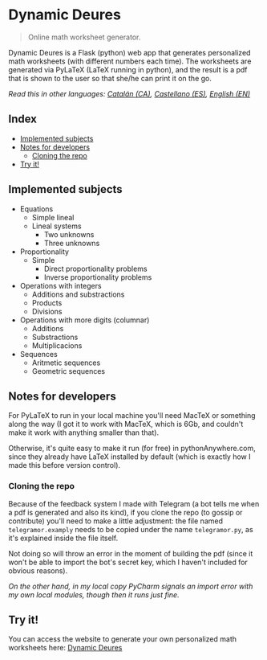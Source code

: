 # Dynamic Deures

> Online math worksheet generator.

Dynamic Deures is a Flask (python) web app that generates personalized math worksheets (with different numbers each time).
The worksheets are generated via PyLaTeX (LaTeX running in python), and the result is a pdf that is shown to the user so that she/he can print it on the go.

_Read this in other languages: [Catalán (CA)](README.md), [Castellano (ES)](README.es.md), [English (EN)](README.en.md)_
## Index
- [Implemented subjects](#implemented-subjects)
- [Notes for developers](#notes-for-developers)
  - [Cloning the repo](#cloning-the-repo)
- [Try it!](#try-it)

## Implemented subjects
- Equations
  - Simple lineal
  - Lineal systems
    - Two unknowns
    - Three unknowns
- Proportionality
  - Simple
    - Direct proportionality problems
    - Inverse proportionality problems
- Operations with integers
  - Additions and substractions
  - Products
  - Divisions
- Operations with more digits (columnar)
  - Additions
  - Substractions
  - Multiplicacions
- Sequences
  - Aritmetic sequences
  - Geometric sequences

## Notes for developers
For PyLaTeX to run in your local machine you'll need MacTeX or something along the way (I got it to work with MacTeX, which is 6Gb, and couldn't make it work with anything smaller than that).

Otherwise, it's quite easy to make it run (for free) in pythonAnywhere.com, since they already have LaTeX installed by default (which is exactly how I made this before version control).

### Cloning the repo
Because of the feedback system I made with Telegram (a bot tells me when a pdf is generated and also its kind), if you clone the repo (to gossip or contribute) you'll need to make a little adjustment: the file named `telegramor.examply` needs to be copied under the name `telegramor.py`, as it's explained inside the file itself.

Not doing so will throw an error in the moment of building the pdf (since it won't be able to import the bot's secret key, which I haven't included for obvious reasons).

_On the other hand, in my local copy PyCharm signals an import error with my own local modules, though then it runs just fine._

## Try it!
You can access the website to generate your own personalized math worksheets here: [Dynamic Deures](http://bit.ly/DynamicDeures)
